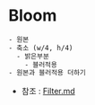 # Bloom

``` txt
- 원본
- 축소 (w/4, h/4)
  - 밝은부분
    - 블러적용
- 원본과 블러적용 더하기
```

- 참조 : [Filter.md](./Filter.md)
